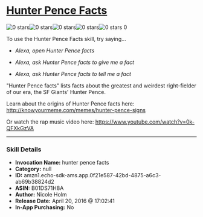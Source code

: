 # [Hunter Pence Facts](http://alexa.amazon.com/#skills/amzn1.echo-sdk-ams.app.0f21e587-42bd-4875-a6c3-ab69b38824d2)
![0 stars](../../images/ic_star_border_black_18dp_1x.png)![0 stars](../../images/ic_star_border_black_18dp_1x.png)![0 stars](../../images/ic_star_border_black_18dp_1x.png)![0 stars](../../images/ic_star_border_black_18dp_1x.png)![0 stars](../../images/ic_star_border_black_18dp_1x.png) 0

To use the Hunter Pence Facts skill, try saying...

* *Alexa, open Hunter Pence facts*

* *Alexa, ask Hunter Pence facts to give me a fact*

* *Alexa, ask Hunter Pence facts to tell me a fact*

"Hunter Pence facts" lists facts about the greatest and weirdest right-fielder of our era, the SF Giants' Hunter Pence. 

Learn about the origins of Hunter Pence facts here: http://knowyourmeme.com/memes/hunter-pence-signs

Or watch the rap music video here: https://www.youtube.com/watch?v=0k-QFXkGzVA

***

### Skill Details

* **Invocation Name:** hunter pence facts
* **Category:** null
* **ID:** amzn1.echo-sdk-ams.app.0f21e587-42bd-4875-a6c3-ab69b38824d2
* **ASIN:** B01DS71H8A
* **Author:** Nicole Holm
* **Release Date:** April 20, 2016 @ 17:02:41
* **In-App Purchasing:** No
